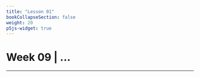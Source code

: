 ```yaml
---
title: "Lesson 01"
bookCollapseSection: false
weight: 20
p5js-widget: true
---
```


# Week 09 | ...

---

